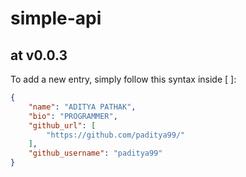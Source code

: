 # simple-api

## at v0.0.3

To add a new entry, simply follow this syntax inside [ ]:

```json
{
    "name": "ADITYA PATHAK",
    "bio": "PROGRAMMER",
    "github_url": [
        "https://github.com/paditya99/"
    ],
    "github_username": "paditya99"
}
```
